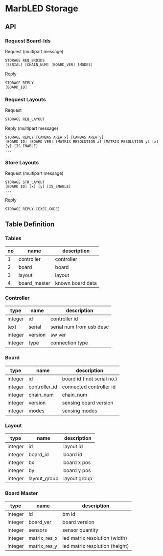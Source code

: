 # MarbLED Storage

## API

### Request Board-Ids  
  
Request (multipart message)
```
STORAGE REQ_BRDIDS
[SERIAL] [CHAIN_NUM] [BOARD_VER] [MODES]
```
Reply
```
STORAGE REPLY
[BOARD_ID]
```


### Request Layouts
  
Request
```
STORAGE REQ_LAYOUT
```
Reply (multipart message)
```
STORAGE REPLY [CANBAS AREA x] [CANBAS AREA y]
[BOARD ID] [BOARD VER] [MATRIX RESOLUTION x] [MATRIX RESOLUTION y] [x] [y] [IS_ENABLE]
...
```  
  
### Store Layouts  
  
Request (multipart message)
```
STORAGE STR_LAYOUT
[BOARD ID] [x] [y] [IS_ENABLE]
...
```
Reply
```
STORAGE REPLY [EXEC_CODE]
```


## Table Definition

### Tables  

| no  | name         | description      |
|-----|--------------|------------------|
| 1   | controller   | controller       |
| 2   | board        | board            |
| 3   | layout       | layout           |
| 4   | board_master | known board data |
  
### Controller  

| type    | name    | description              |
|---------|---------|--------------------------|
| integer | id      | controller id            |
| text    | serial  | serial num from usb desc |
| integer | version | sw ver                   |
| integer | type    | connection type          |

### Board

| type    | name          | description                |
|---------|---------------|----------------------------|
| integer | id            | board id ( not serial no.) |
| integer | controller_id | connected controller id    |
| integer | chain_num     | chain_num                  |
| integer | version       | sensing board version      |
| integer | modes         | sensing modes              |

### Layout
  
| type    | name         | description  |
|---------|--------------|--------------|
| integer | id           | layout id    |
| integer | board_id     | board id     |
| integer | bx           | board x pos  |
| integer | by           | board y pos  |
| integer | layout_group | layout group |

### Board Master

| type    | name         | description                    |
|---------|--------------|--------------------------------|
| integer | id           | bm id                          |
| integer | board_ver    | board version                  |
| integer | sensors      | sensor quantity                |
| integer | matrix_res_x | led matrix resolution (width)  |
| integer | matrix_res_y | led matrix resolution (height) |
